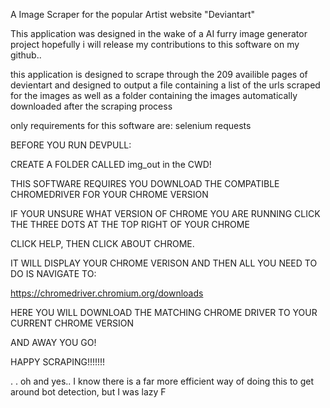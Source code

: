 A Image Scraper for the popular Artist website "Deviantart"


This application was designed in the wake of a AI furry image generator project
hopefully i will release my contributions to this software on my github..

this application is designed to scrape through the 209 availible pages of devientart
and designed to output a file containing a list of the urls scraped for the images as well
as a folder containing the images automatically downloaded after the scraping process




only requirements for this software are:
selenium
requests


BEFORE YOU RUN DEVPULL:

CREATE A FOLDER CALLED img_out in the CWD!

THIS SOFTWARE REQUIRES YOU DOWNLOAD THE COMPATIBLE CHROMEDRIVER FOR YOUR CHROME VERSION





IF YOUR UNSURE WHAT VERSION OF CHROME YOU ARE RUNNING CLICK THE THREE DOTS AT THE TOP RIGHT OF YOUR CHROME



CLICK HELP, THEN CLICK ABOUT CHROME.



IT WILL DISPLAY YOUR CHROME VERISON AND THEN ALL YOU NEED TO DO IS NAVIGATE TO:

https://chromedriver.chromium.org/downloads



HERE YOU WILL DOWNLOAD THE MATCHING CHROME DRIVER TO YOUR CURRENT CHROME VERSION

AND AWAY YOU GO!

HAPPY SCRAPING!!!!!!!

.
.
oh and yes.. I know there is a far more efficient way of doing this to get around bot detection, but I was lazy F
